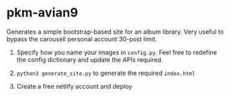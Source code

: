 # pkm-avian9

Generates a simple bootstrap-based site for an album library. Very useful to bypass the carousell personal account 30-post limit.

1. Specify how you name your images in `config.py`. Feel free to redefine the config dictionary and update the APIs required.

2. `python3 generate_site.py` to generate the required `index.html`

3. Create a free netlify account and deploy
